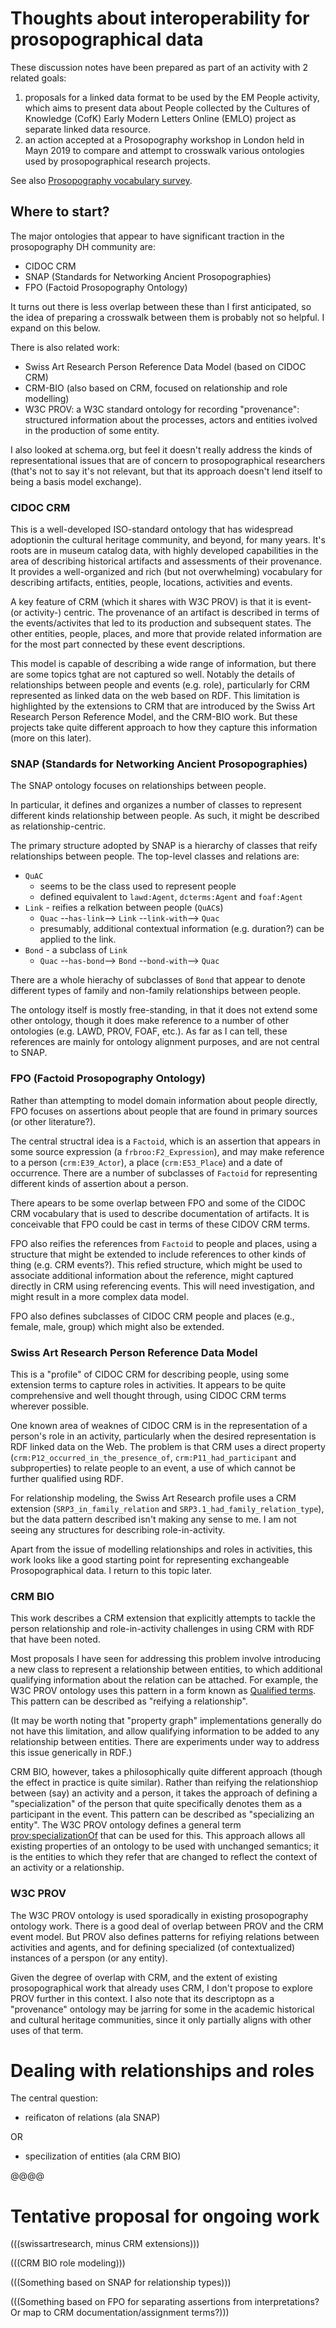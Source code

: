 # Thoughts about interoperability for prosopographical data

These discussion notes have been prepared as part of an activity with 2 related goals:

1. proposals for a linked data format to be used by the EM People activity, which aims to present  data about People collected by the Cultures of Knowledge (CofK) Early Modern Letters Online (EMLO) project as separate linked data resource.
2. an action accepted at a Prosopography workshop in London held in Mayn 2019 to compare and attempt to crosswalk various ontologies used by prosopographical research projects.

See also [Prosopography vocabulary survey](./20190606-prosopography-survey.md).


## Where to start?

The major ontologies that appear to have significant traction in the prosopography DH community are:

- CIDOC CRM
- SNAP (Standards for Networking Ancient Prosopographies)
- FPO (Factoid Prosopography Ontology)

It turns out there is less overlap between these than I first anticipated, so the idea of preparing a crosswalk between them is probably not so helpful.  I expand on this below.

There is also related work:

- Swiss Art Research Person Reference Data Model (based on CIDOC CRM)
- CRM-BIO (also based on CRM, focused on relationship and role modelling)
- W3C PROV: a W3C standard ontology for recording "provenance": structured information about the processes, actors and entities ivolved in the production of some entity.

I also looked at schema.org, but feel it doesn't really address the kinds of representational issues that are of concern to prosopographical researchers (that's not to say it's not relevant, but that its approach doesn't lend itself to being a basis model exchange).


### CIDOC CRM

This is a well-developed ISO-standard ontology that has widespread adoptionin the cultural heritage community, and beyond, for many years.  It's roots are in museum catalog data, with highly developed capabilities in the area of describing historical artifacts and assessments of their provenance.  It provides a well-organized and rich (but not overwhelming) vocabulary for describing artifacts, entities, people, locations, activities and events.

A key feature of CRM (which it shares with W3C PROV) is that it is event- (or activity-) centric.  The provenance of an artifact is described in terms of the events/activites that led to its production and subsequent states.  The other entities, people, places, and more that provide related information are for the most part connected by these event descriptions.

This model is capable of describing a wide range of information, but there are some topics tghat are not captured so well.  Notably the details of relationships between people and events (e.g. role), particularly for CRM represented as linked data on the web based on RDF.  This limitation is highlighted by the extensions to CRM that are introduced by the Swiss Art Research Person Reference Model, and the CRM-BIO work.  But these projects take quite different approach to how they capture this information (more on this later).


### SNAP (Standards for Networking Ancient Prosopographies)

The SNAP ontology focuses on relationships between people.

In particular, it defines and organizes a number of classes to represent different kinds relationship between people.  As such, it might be described as relationship-centric.

The primary structure adopted by SNAP is a hierarchy of classes that reify relationships between people.  The top-level classes and relations are:

- `QuAC`
    - seems to be the class used to represent people
    - defined equivalent to `lawd:Agent`, `dcterms:Agent` and `foaf:Agent`
- `Link` - reifies a relkation between people (`QuAC`s)
    - `Quac` --`has-link`--> `Link` --`link-with`--> `Quac`
    - presumably, additional contextual information (e.g. duration?) can be applied to the link.
- `Bond` - a subclass of `Link`
    - `Quac` --`has-bond`--> `Bond` --`bond-with`--> `Quac`

There are a whole hierachy of subclasses of `Bond` that appear to denote different types of family and non-family relationships between people.

The ontology itself is mostly free-standing, in that it does not extend some other ontology, though it does make reference to a number of other ontologies (e.g. LAWD, PROV, FOAF, etc.).  As far as I can tell, these references are mainly for ontology alignment purposes, and are not central to SNAP.


### FPO (Factoid Prosopography Ontology)

Rather than attempting to model domain information about people directly, FPO focuses on assertions about people that are found in primary sources (or other literature?).

The central structral idea is a `Factoid`, which is an assertion that appears in some source expression (a `frbroo:F2_Expression`), and may make reference to a person (`crm:E39_Actor`), a place (`crm:E53_Place`) and a date of occurrence.  There are a number of subclasses of `Factoid` for representing different kinds of assertion about a person.

There apears to be some overlap between FPO and some of the CIDOC CRM vocabulary that is used to describe documentation of artifacts.  It is conceivable that FPO could be cast in terms of these CIDOV CRM terms.

FPO also reifies the references from `Factoid` to people and places, using a structure that might be extended to include references to other kinds of thing (e.g. CRM events?).  This refied structure, which might be used to associate additional information about the reference, might captured directly in CRM using referencing events.  This will need investigation, and might result in a more complex data model.

FPO also defines subclasses of CIDOC CRM people and places (e.g., female, male, group) which might also be extended.


### Swiss Art Research Person Reference Data Model

This is a "profile" of CIDOC CRM for describing people, using some extension terms to capture roles in activities.  It appears to be quite comprehensive and well thought through, using CIDOC CRM terms wherever possible.

One known area of weaknes of CIDOC CRM is in the representation of a person's role in an activity, particularly when the desired representation is RDF linked data on the Web.  The problem is that CRM uses a direct property (`crm:P12_occurred_in_the_presence_of`, `crm:P11_had_participant` and subproperties) to relate people to an event, a use of which cannot be further qualified using RDF.

For relationship modeling, the Swiss Art Research profile uses a CRM extension (`SRP3_in_family_relation` and `SRP3.1_had_family_relation_type`), but the data pattern described isn't making any sense to me.  I am not seeing any structures for describing role-in-activity.

Apart from the issue of modelling relationships and roles in activities, this work looks like a good starting point for representing exchangeable Prosopographical data.  I return to this topic later.


### CRM BIO

This work describes a CRM extension that explicitly attempts to tackle the person relationship and role-in-activity challenges in using CRM with RDF that have been noted.

Most proposals I have seen for addressing this problem involve introducing a new class to represent a relationship between entities, to which additional qualifying information about the relation can be attached.  For example, the W3C PROV ontology uses this pattern in a form known as [Qualified terms](https://www.w3.org/TR/prov-o/#description-qualified-terms).  This pattern can be described as "reifying a relationship".

(It may be worth noting that "property graph" implementations generally do not have this limitation, and allow qualifying information to be added to any relationship between entities.  There are experiments under way to address this issue generically in RDF.)

CRM BIO, however, takes a philosophically quite different approach (though the effect in practice is quite similar).  Rather than reifying the relationshiop between (say) an activity and a person, it takes the approach of defining a "specialization" of the person
that quite specifically denotes them as a participant in the event.  This pattern can be described as "specializing an entity".   The W3C PROV ontology defines a general term [prov:specializationOf](https://www.w3.org/TR/prov-o/#specializationOf) that can be used for this.  This approach allows all existing properties of an ontology to be used with unchanged semantics; it is the entities to which they refer that are changed to reflect the context of an activity or a relationship.


### W3C PROV

The W3C PROV ontology is used sporadically in existing prosopography ontology work.  There is a good deal of overlap between PROV and the CRM event model.  But PROV also defines patterns for refiying relations between activities and agents, and for defining specialized (of contextualized) instances of a perspon (or any entity).

Given the degree of overlap with CRM, and the extent of existing prosopographical work that already uses CRM, I don't propose to explore PROV further in this context.  I also note that its descriptopn as a "provenance" ontology may be jarring for some in the academic historical and cultural heritage communities, since it only partially aligns with other uses of that term.


# Dealing with relationships and roles

The central question:

- reificaton of relations (ala SNAP)

OR

- specilization of entities (ala CRM BIO)

@@@@


# Tentative proposal for ongoing work

(((swissartresearch, minus CRM extensions)))

(((CRM BIO role modeling)))

(((Something based on SNAP for relationship types)))

(((Something based on FPO for separating assertions from interpretations?  Or map to CRM documentation/assignment terms?)))



